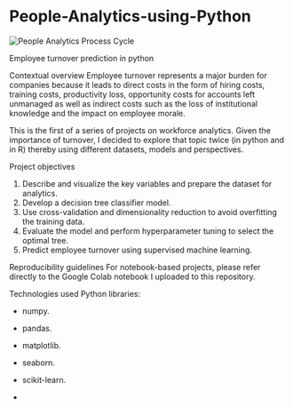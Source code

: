 # People-Analytics-using-Python

![People Analytics Process Cycle](https://www.aihr.com/wp-content/uploads/people-analytics-process-cycle.png)

Employee turnover prediction in python

Contextual overview
Employee turnover represents a major burden for companies because it leads to direct costs in the form of hiring costs, training costs, productivity loss, opportunity costs for accounts left unmanaged as well as indirect costs such as the loss of institutional knowledge and the impact on employee morale.

This is the first of a series of projects on workforce analytics. Given the importance of turnover, I decided to explore that topic twice (in python and in R) thereby using different datasets, models and perspectives.

Project objectives
1. Describe and visualize the key variables and prepare the dataset for analytics.
2. Develop a decision tree classifier model.
3. Use cross-validation and dimensionality reduction to avoid overfitting the training data.
4. Evaluate the model and perform hyperparameter tuning to select the optimal tree.
5. Predict employee turnover using supervised machine learning.

Reproducibility guidelines
For notebook-based projects, please refer directly to the Google Colab notebook I uploaded to this repository.

Technologies used
Python libraries:
- numpy.
- pandas.
- matplotlib.
- seaborn.
- scikit-learn.

- 

